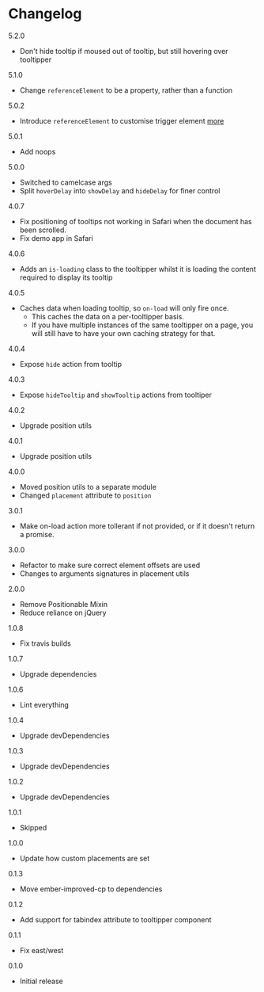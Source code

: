 # Changelog

5.2.0

* Don't hide tooltip if moused out of tooltip, but still hovering over tooltipper

5.1.0

* Change `referenceElement` to be a property, rather than a function

5.0.2

* Introduce `referenceElement` to customise trigger element [more](https://github.com/zestia/ember-async-tooltips#custom-reference-element)

5.0.1

* Add noops

5.0.0

* Switched to camelcase args
* Split `hoverDelay` into `showDelay` and `hideDelay` for finer control

4.0.7

* Fix positioning of tooltips not working in Safari when the document has been scrolled.
* Fix demo app in Safari

4.0.6

* Adds an `is-loading` class to the tooltipper whilst it is loading the content required to display its tooltip

4.0.5

* Caches data when loading tooltip, so `on-load` will only fire once.
  * This caches the data on a per-tooltipper basis.
  * If you have multiple instances of the same tooltipper on a page, you will still have to have your own caching strategy for that.

4.0.4

* Expose `hide` action from tooltip

4.0.3

* Expose `hideTooltip` and `showTooltip` actions from tooltiper

4.0.2

* Upgrade position utils

4.0.1

* Upgrade position utils

4.0.0

* Moved position utils to a separate module
* Changed `placement` attribute to `position`

3.0.1

* Make on-load action more tollerant if not provided, or if it doesn't return a promise.

3.0.0

* Refactor to make sure correct element offsets are used
* Changes to arguments signatures in placement utils

2.0.0

* Remove Positionable Mixin
* Reduce reliance on jQuery

1.0.8

* Fix travis builds

1.0.7

* Upgrade dependencies

1.0.6

* Lint everything

1.0.4

* Upgrade devDependencies

1.0.3

* Upgrade devDependencies

1.0.2

* Upgrade devDependencies

1.0.1

* Skipped

1.0.0

* Update how custom placements are set

0.1.3

* Move ember-improved-cp to dependencies

0.1.2

* Add support for tabindex attribute to tooltipper component

0.1.1

* Fix east/west

0.1.0

* Initial release
